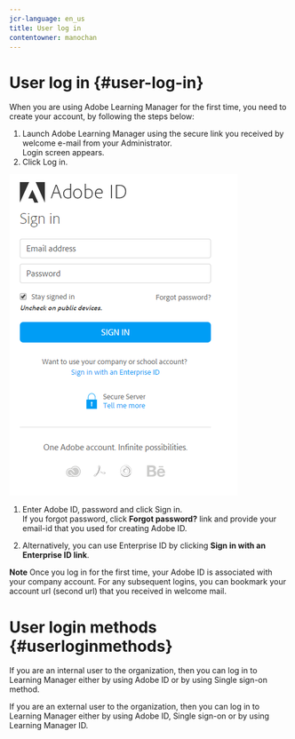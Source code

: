 ```yaml
---
jcr-language: en_us
title: User log in
contentowner: manochan
---
```



# User log in {#user-log-in}

When you are using Adobe Learning Manager for the first time, you need to create your account, by following the steps below:

1. Launch Adobe Learning Manager using the secure link you received by welcome e-mail from your Administrator.  
   Login screen appears.
1. Click Log in.

![](assets/adobeid-signin.png)

1. Enter Adobe ID, password and click Sign in.  
   If you forgot password, click&nbsp;**Forgot password?**&nbsp;link and provide your email-id that you used for creating Adobe ID.

1. Alternatively, you can use Enterprise ID by clicking&nbsp;**Sign in with an Enterprise ID link**.

**Note** 
Once you log in for the first time, your Adobe ID is associated with your company account. For any subsequent logins, you can bookmark your account url (second url) that you received in welcome mail.

# User login methods {#userloginmethods}

If you are an internal user to the organization, then you can log in to Learning Manager either by using Adobe ID or by using Single sign-on method.&nbsp;

If you are an external user to the organization, then you can log in to Learning Manager either by using Adobe ID, Single sign-on or by using Learning Manager ID.&nbsp;
